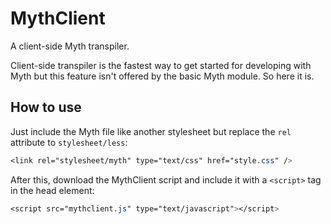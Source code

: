 # MythClient

A client-side Myth transpiler.

Client-side transpiler is the fastest way to get started for developing with Myth but this feature isn't offered by the basic Myth module. So here it is.

## How to use

Just include the Myth file like another stylesheet but replace the `rel` attribute to `stylesheet/less`:

```css
<link rel="stylesheet/myth" type="text/css" href="style.css" />
```

After this, download the MythClient script and include it with a `<script>` tag in the head element:

```css
<script src="mythclient.js" type="text/javascript"></script>
```